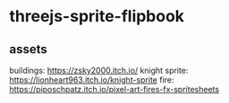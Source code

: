# threejs-sprite-flipbook

## assets

buildings:          https://zsky2000.itch.io/
knight sprite:      https://lionheart963.itch.io/knight-sprite
fire:               https://piposchpatz.itch.io/pixel-art-fires-fx-spritesheets